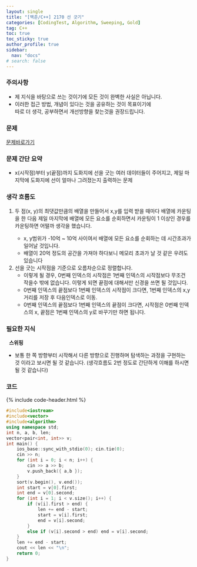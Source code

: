 ```yaml
---
layout: single
title: "[백준/C++] 2170 선 긋기"
categories: [CodingTest, Algorithm, Sweeping, Gold]
tag: C++
toc: true
toc_sticky: true
author_profile: true
sidebar:
  nav: "docs"
# search: false
---
```


### 주의사항
<div class="notice--warning">
  <ul>
      <li>제 지식을 바탕으로 쓰는 것이기에 모든 것이 완벽한 사실은 아닙니다.</li>
      <li>이러한 접근 방법, 개념이 있다는 것을 공유하는 것이 목표이기에<br /> 따로 더 생각, 공부하면서 개선방향을 찾는것을 권장드립니다.</li>
  </ul>
</div>

### 문제
[문제바로가기](https://www.acmicpc.net/problem/2170)
<br/>

### 문제 간단 요약
<ul>
  <li>x(시작점)부터 y(끝점)까지 도화지에 선을 긋는 여러 데이터들이 주어지고, 제일 마지막에 도화지에 선이 얼마나 그려졌는지 출력하는 문제</li>
</ul>

### 생각 흐름도
<ol>
  <li>두 점(x, y)의 최댓값만큼의 배열을 만들어서 x,y를 입력 받을 때마다 배열에 카운팅을 한 다음 제일 마지막에 배열에 모든 요소를 순회하면서 카운팅이 1 이상인 경우를 카운팅하면 어떨까 생각을 했습니다.</li>
	<ul>
		<li>x, y범위가 -10억 ~ 10억 사이여서 배열에 모든 요소를 순회하는 데 시간초과가 일어날 것입니다.</li>
		<li>배열이 20억 정도의 공간을 가져야 하다보니 메모리 초과가 날 것 같은 우려도 있습니다</li>
	</ul>
	<li>선을 긋는 시작점을 기준으로 오름차순으로 정렬합니다. 
		<ul>
			<li>이렇게 될 경우, 0번째 인덱스의 시작점은 1번째 인덱스의 시작점보다 무조건 작을수 밖에 없습니다. 이렇게 되면 끝점에 대해서만 신경을 쓰면 될 것입니다.</li>
			<li>0번째 인덱스의 끝점보다 1번째 인덱스의 시작점이 크다면, 1번째 인덱스의 x,y 거리를 저장 후 다음인덱스로 이동.</li>
			<li>0번째 인덱스의 끝점보다 1번째 인덱스의 끝점이 크다면, 시작점은 0번째 인덱스의 x, 끝점은 1번째 인덱스의 y로 바꾸기만 하면 됩니다.</li>
		</ul>
	</li>
</ol>

### 필요한 지식
&nbsp;&nbsp;<b>스위핑</b>
<ul>
	<li>보통 한 쪽 방향부터 시작해서 다른 방향으로 진행하며 탐색하는 과정을 구현하는 것 이라고 보시면 될 것 같습니다. (생각흐름도 2번 정도로 간단하게 이해를 하시면 될 것 같습니다)</li>
</ul>

### 코드
{% include code-header.html %}
```c++
#include<iostream>
#include<vector>
#include<algorithm>
using namespace std;
int n, a, b, len;
vector<pair<int, int>> v;
int main() {
	ios_base::sync_with_stdio(0); cin.tie(0);
	cin >> n;
	for (int i = 0; i < n; i++) {
		cin >> a >> b;
		v.push_back({ a,b });
	}
	sort(v.begin(), v.end());
	int start = v[0].first;
	int end = v[0].second;
	for (int i = 1; i < v.size(); i++) {
		if (v[i].first > end) {
			len += end - start;
			start = v[i].first;
			end = v[i].second;
		}
		else if (v[i].second > end) end = v[i].second;
	}
	len += end - start;
	cout << len << "\n";
	return 0;
}
```